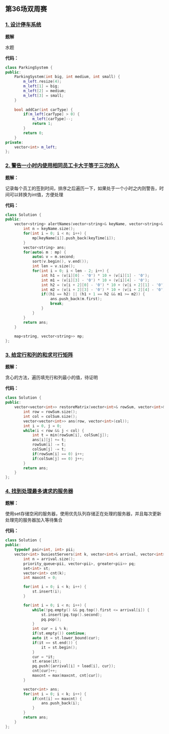 ## 第36场双周赛

### [1. 设计停车系统](https://leetcode-cn.com/contest/biweekly-contest-36/problems/design-parking-system/)

**题解**

水题

**代码：**

```c++
class ParkingSystem {
public:
    ParkingSystem(int big, int medium, int small) {
        m_left.resize(4);
        m_left[1] = big;
        m_left[2] = medium;
        m_left[3] = small;
    }
    
    bool addCar(int carType) {
        if(m_left[carType] > 0) {
            m_left[carType]--;
            return 1;
        }
        return 0;
    }
private:
    vector<int> m_left;
};
```

### [2. 警告一小时内使用相同员工卡大于等于三次的人](https://leetcode-cn.com/contest/biweekly-contest-36/problems/alert-using-same-key-card-three-or-more-times-in-a-one-hour-period/)

**题解：**

记录每个员工的签到时间，排序之后遍历一下，如果处于一个小时之内则警告，时间可以转换为int值，方便处理

**代码：**

```c++
class Solution {
public:
    vector<string> alertNames(vector<string>& keyName, vector<string>& keyTime) {
        int n = keyName.size();
        for(int i = 0; i < n; i++) {
            mp[keyName[i]].push_back(keyTime[i]);
        }
        vector<string> ans;
        for(auto& m : mp) {
            auto& v = m.second;
            sort(v.begin(), v.end());
            int len = v.size();
            for(int i = 0; i < len - 2; i++) {
                int h1 = (v[i][0] - '0') * 10 + (v[i][1] - '0');
                int m1 = (v[i][3] - '0') * 10 + (v[i][4] - '0');
                int h2 = (v[i + 2][0] - '0') * 10 + (v[i + 2][1] - '0');
                int m2 = (v[i + 2][3] - '0') * 10 + (v[i + 2][4] - '0');
                if((h1 == h2) || (h1 + 1 == h2 && m1 >= m2)) {
                    ans.push_back(m.first);
                    break;
                }
            }
        }
        return ans;
    }
    
    map<string, vector<string>> mp;
};
```

### [3. 给定行和列的和求可行矩阵](https://leetcode-cn.com/contest/biweekly-contest-36/problems/find-valid-matrix-given-row-and-column-sums/)

**题解：**

贪心的方法，遍历填充行和列最小的值，待证明

**代码：**

```c++
class Solution {
public:
    vector<vector<int>> restoreMatrix(vector<int>& rowSum, vector<int>& colSum) {
        int row = rowSum.size();
        int col = colSum.size();
        vector<vector<int>> ans(row, vector<int>(col));
        int i = 0, j = 0;
        while(i < row && j < col) {
            int t = min(rowSum[i], colSum[j]);
            ans[i][j] += t;
            rowSum[i] -= t;
            colSum[j] -= t;
            if(rowSum[i] == 0) i++;
            if(colSum[j] == 0) j++;
        }
        return ans;
    }
};
```

### [4. 找到处理最多请求的服务器](https://leetcode-cn.com/contest/biweekly-contest-36/problems/find-servers-that-handled-most-number-of-requests/)

**题解：**

使用set存储空闲的服务器，使用优先队列存储正在处理的服务器，并且每次更新处理完的服务器加入等待集合

**代码：**

```c++
class Solution {
public:
    typedef pair<int, int> pii;
    vector<int> busiestServers(int k, vector<int>& arrival, vector<int>& load) {
        int n = arrival.size();
        priority_queue<pii, vector<pii>, greater<pii>> pq;
        set<int> st;
        vector<int> cnt(k);
        int maxcnt = 0;

        for(int i = 0; i < k; i++) {
            st.insert(i);
        }

        for(int i = 0; i < n; i++) {
            while(!pq.empty() && pq.top().first <= arrival[i]) {
                st.insert(pq.top().second);
                pq.pop();
            }
            int cur = i % k;
            if(st.empty()) continue;
            auto it = st.lower_bound(cur);
            if(it == st.end()) {
                it = st.begin();
            }
            cur = *it;
            st.erase(it);
            pq.push({arrival[i] + load[i], cur});
            cnt[cur]++;
            maxcnt = max(maxcnt, cnt[cur]);
        }

        vector<int> ans;
        for(int i = 0; i < k; i++) {
            if(cnt[i] == maxcnt) {
                ans.push_back(i);
            }
        }
        return ans;
    }
};
```